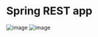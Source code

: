 # Spring REST app


![image](https://github.com/DennisYudin/CatApp/assets/79792162/422f6851-c319-443a-b3ae-35bd661f8e9b)
![image](https://github.com/DennisYudin/CatApp/assets/79792162/a0e6cd96-3e6b-4707-a301-c3b3129e82f1)

